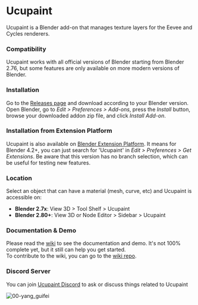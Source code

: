 # Ucupaint
Ucupaint is a Blender add-on that manages texture layers for the Eevee and Cycles renderers. 

### Compatibility
Ucupaint works with all official versions of Blender starting from Blender 2.76, but some features are only available on more modern versions of Blender.

### Installation
Go to the [Releases page](https://github.com/ucupumar/ucupaint/releases) and download according to your Blender version. 
Open Blender, go to _Edit > Preferences > Add-ons_, press the _Install_ button, browse your downloaded addon zip file, and click _Install Add-on_.

### Installation from Extension Platform
Ucupaint is also available on [Blender Extension Platform](https://extensions.blender.org/add-ons/ucupaint/). 
It means for Blender 4.2+, you can just search for 'Ucupaint' in _Edit > Preferences > Get Extensions_.
Be aware that this version has no branch selection, which can be useful for testing new features.

### Location
Select an object that can have a material (mesh, curve, etc) and Ucupaint is accessible on:
- **Blender 2.7x**: View 3D > Tool Shelf > Ucupaint
- **Blender 2.80+**: View 3D or Node Editor > Sidebar > Ucupaint

### Documentation & Demo
Please read the [wiki](https://ucupumar.github.io/ucupaint-wiki/) to see the documentation and demo. It's not 100% complete yet, but it still can help you get started.  
To contribute to the wiki, you can go to the [wiki repo](https://github.com/ucupumar/ucupaint-wiki).

### Discord Server
You can join [Ucupaint Discord](https://discord.gg/BdNfGGzQHh) to ask or discuss things related to Ucupaint  


![00-yang_guifei](https://user-images.githubusercontent.com/5253453/169109136-7349e7cd-0416-47f1-afda-ba3633d7bd20.jpg)


